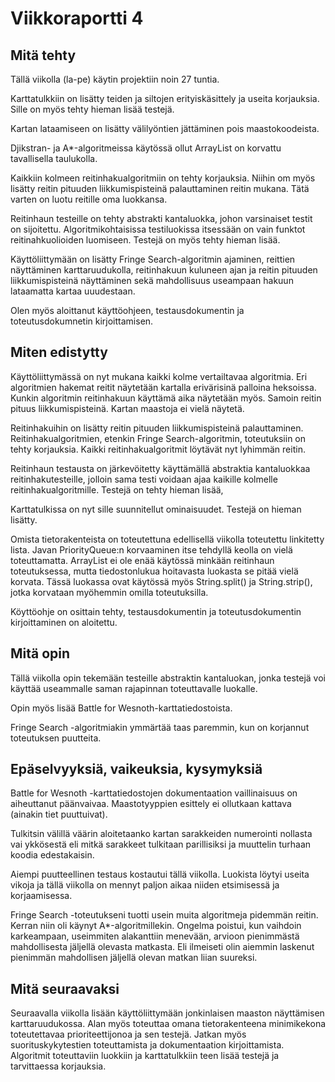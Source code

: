 # Viikkoraportti 4

## Mitä tehty

Tällä viikolla (la-pe) käytin projektiin noin 27 tuntia.

Karttatulkkiin on lisätty teiden ja siltojen erityiskäsittely ja useita korjauksia. Sille on myös tehty hieman lisää testejä. 

Kartan lataamiseen on lisätty välilyöntien jättäminen pois maastokoodeista. 

Djikstran- ja A*-algoritmeissa käytössä ollut ArrayList on korvattu tavallisella taulukolla. 

Kaikkiin kolmeen reitinhakualgoritmiin on tehty korjauksia. Niihin om myös lisätty reitin pituuden liikkumispisteinä palauttaminen reitin mukana. Tätä varten on luotu reitille oma luokkansa.

Reitinhaun testeille on tehty abstrakti kantaluokka, johon varsinaiset testit on sijoitettu. Algoritmikohtaisissa testiluokissa itsessään on vain funktot reitinahkuolioiden luomiseen. Testejä on myös tehty hieman lisää. 

Käyttöliittymään on lisätty Fringe Search-algoritmin ajaminen, reittien näyttäminen karttaruudukolla, reitinhakuun kuluneen ajan ja reitin pituuden liikkumispisteinä näyttäminen sekä mahdollisuus useampaan hakuun lataamatta kartaa uuudestaan.

Olen myös aloittanut käyttöohjeen, testausdokumentin ja toteutusdokumnetin kirjoittamisen.

## Miten edistytty

Käyttöliittymässä on nyt mukana kaikki kolme vertailtavaa algoritmia. Eri algoritmien hakemat reitit näytetään kartalla erivärisinä palloina heksoissa. Kunkin algoritmin reitinhakuun käyttämä aika näytetään myös. Samoin reitin pituus liikkumispisteinä. Kartan maastoja ei vielä näytetä.

Reitinhakuihin on lisätty reitin pituuden liikkumispisteinä palauttaminen. Reitinhakualgoritmien, etenkin Fringe Search-algoritmin, toteutuksiin on tehty korjauksia. Kaikki reitinhakualgoritmit löytävät nyt lyhimmän reitin.

Reitinhaun testausta on järkevöitetty käyttämällä abstraktia kantaluokkaa reitinhakutesteille, jolloin sama testi voidaan ajaa kaikille kolmelle reitinhakualgoritmille. Testejä on tehty hieman lisää,

Karttatulkissa on nyt sille suunnitellut ominaisuudet. Testejä on hieman lisätty.

Omista tietorakenteista on toteutettuna edellisellä viikolla toteutettu linkitetty lista. Javan PriorityQueue:n korvaaminen itse tehdyllä keolla on vielä toteuttamatta. ArrayList ei ole enää käytössä minkään reitinhaun toteutuksessa, mutta tiedostonlukua hoitavasta luokasta se pitää vielä korvata. Tässä luokassa ovat käytössä myös String.split() ja String.strip(), jotka korvataan myöhemmin omilla toteutuksilla.

Köyttöohje on osittain tehty, testausdokumentin ja toteutusdokumentin kirjoittaminen on aloitettu.

## Mitä opin

Tällä viikolla opin tekemään testeille abstraktin kantaluokan, jonka testejä voi käyttää useammalle saman rajapinnan toteuttavalle luokalle.

Opin myös lisää Battle for Wesnoth-karttatiedostoista. 

Fringe Search -algoritmiakin ymmärtää taas paremmin, kun on korjannut toteutuksen puutteita.

## Epäselvyyksiä, vaikeuksia, kysymyksiä

Battle for Wesnoth -karttatiedostojen dokumentaation vaillinaisuus on aiheuttanut päänvaivaa. Maastotyyppien esittely ei ollutkaan kattava (ainakin tiet puuttuivat). 

Tulkitsin välillä väärin aloitetaanko kartan sarakkeiden numerointi nollasta vai ykkösestä eli mitkä sarakkeet tulkitaan parillisiksi ja muuttelin turhaan koodia edestakaisin.  

Aiempi puutteellinen testaus kostautui tällä viikolla. Luokista löytyi useita vikoja ja tällä viikolla on mennyt paljon aikaa niiden etsimisessä ja korjaamisessa. 

Fringe Search -toteutukseni tuotti usein muita algoritmeja pidemmän reitin. Kerran niin oli käynyt A*-algoritmillekin. Ongelma poistui, kun vaihdoin karkeampaan, useimmiten alakanttiin menevään, arvioon pienimmästä mahdollisesta jäljellä olevasta matkasta. Eli ilmeiseti olin aiemmin laskenut pienimmän mahdollisen jäljellä olevan matkan liian suureksi. 

## Mitä seuraavaksi

Seuraavalla viikolla lisään käyttöliittymään jonkinlaisen maaston näyttämisen karttaruudukossa. Alan myös toteuttaa omana tietorakenteena minimikekona toteutettavaa prioriteettijonoa ja sen testejä. Jatkan myös suorituskykytestien toteuttamista ja dokumentaation kirjoittamista. Algoritmit toteuttaviin luokkiin ja karttatulkkiin teen lisää testejä ja  tarvittaessa korjauksia. 
